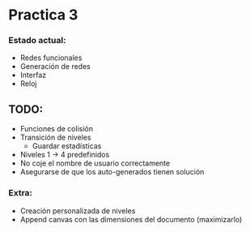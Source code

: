 # Practica 3

### Estado actual:

* Redes funcionales
* Generación de redes
* Interfaz
* Reloj


## TODO:

- Funciones de colisión
- Transición de niveles
    - Guardar estadísticas
- Niveles 1 -> 4 predefinidos 
- No coje el nombre de usuario correctamente
- Asegurarse de que los auto-generados tienen solución


### Extra:
* Creación personalizada de niveles
* Append canvas con las dimensiones del documento (maximizarlo)
